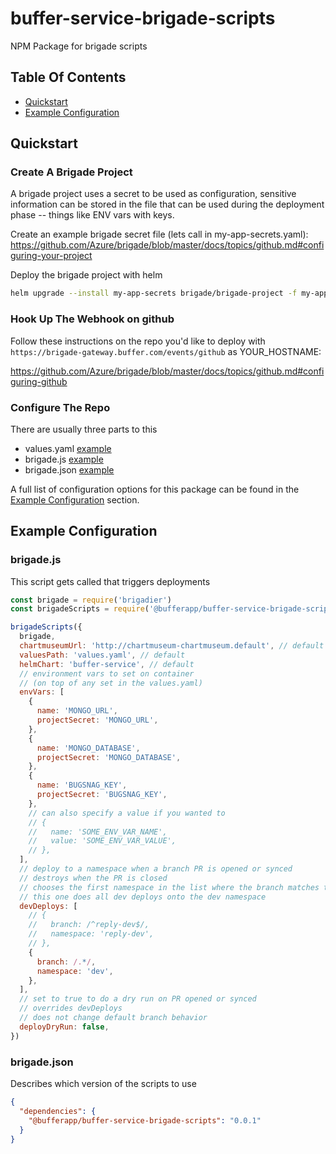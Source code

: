 # buffer-service-brigade-scripts

NPM Package for brigade scripts

## Table Of Contents

- [Quickstart](#quickstart)
- [Example Configuration](#example-configuration)

## Quickstart

### Create A Brigade Project

A brigade project uses a secret to be used as configuration, sensitive information can be stored in the file that can be used during the deployment phase -- things like ENV vars with keys.

Create an example brigade secret file (lets call in my-app-secrets.yaml): https://github.com/Azure/brigade/blob/master/docs/topics/github.md#configuring-your-project


Deploy the brigade project with helm

```sh
helm upgrade --install my-app-secrets brigade/brigade-project -f my-app-secrets.yaml --namespace brigade
```

### Hook Up The Webhook on github

Follow these instructions on the repo you'd like to deploy with `https://brigade-gateway.buffer.com/events/github` as YOUR_HOSTNAME:

https://github.com/Azure/brigade/blob/master/docs/topics/github.md#configuring-github

### Configure The Repo

There are usually three parts to this

- values.yaml [example](https://github.com/bufferapp/helm-chart-base-templates/blob/master/buffer-service/values.yaml)
- brigade.js [example](https://github.com/bufferapp/core-authentication-service/blob/master/brigade.js)
- brigade.json [example](https://github.com/bufferapp/core-authentication-service/blob/master/brigade.json)

A full list of configuration options for this package can be found in the [Example Configuration](#example-configuration) section.

## Example Configuration

### brigade.js

This script gets called that triggers deployments

```js
const brigade = require('brigadier')
const brigadeScripts = require('@bufferapp/buffer-service-brigade-scripts')

brigadeScripts({
  brigade,
  chartmuseumUrl: 'http://chartmuseum-chartmuseum.default', // default
  valuesPath: 'values.yaml', // default
  helmChart: 'buffer-service', // default
  // environment vars to set on container
  // (on top of any set in the values.yaml)
  envVars: [
    {
      name: 'MONGO_URL',
      projectSecret: 'MONGO_URL',
    },
    {
      name: 'MONGO_DATABASE',
      projectSecret: 'MONGO_DATABASE',
    },
    {
      name: 'BUGSNAG_KEY',
      projectSecret: 'BUGSNAG_KEY',
    },
    // can also specify a value if you wanted to
    // {
    //   name: 'SOME_ENV_VAR_NAME',
    //   value: 'SOME_ENV_VAR_VALUE',
    // },
  ],
  // deploy to a namespace when a branch PR is opened or synced
  // destroys when the PR is closed
  // chooses the first namespace in the list where the branch matches the regex
  // this one does all dev deploys onto the dev namespace
  devDeploys: [
    // {
    //   branch: /^reply-dev$/,
    //   namespace: 'reply-dev',
    // },
    {
      branch: /.*/,
      namespace: 'dev',
    },
  ],
  // set to true to do a dry run on PR opened or synced
  // overrides devDeploys
  // does not change default branch behavior
  deployDryRun: false,
})
```

### brigade.json

Describes which version of the scripts to use

```json
{
  "dependencies": {
    "@bufferapp/buffer-service-brigade-scripts": "0.0.1"
  }
}
```
